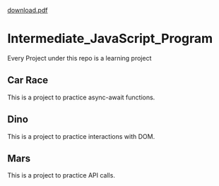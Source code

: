 [download.pdf](https://github.com/TYL1026/Intermediate_JavaScript_Program/files/6488405/download.pdf)
# Intermediate_JavaScript_Program
Every Project under this repo is a learning project
## Car Race
This is a project to practice async-await functions. 
## Dino
This is a project to practice interactions with DOM.
## Mars
This is a project to practice API calls.
